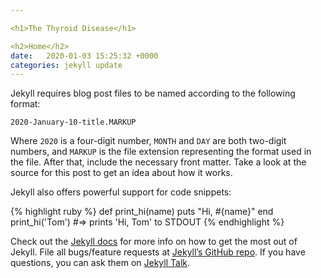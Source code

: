 ```yaml
---

<h1>The Thyroid Disease</h1>

<h2>Home</h2>
date:   2020-01-03 15:25:32 +0000
categories: jekyll update
---
```

<!--You’ll find this post in your `_posts` directory. Go ahead and edit it and re-build the site to see your changes. You can rebuild the site in many different ways, but the most common way is to run `jekyll serve`, which launches a web server and auto-regenerates your site when a file is updated. --> 

Jekyll requires blog post files to be named according to the following format:

`2020-January-10-title.MARKUP`

Where `2020` is a four-digit number, `MONTH` and `DAY` are both two-digit numbers, and `MARKUP` is the file extension representing the format used in the file. After that, include the necessary front matter. Take a look at the source for this post to get an idea about how it works.

Jekyll also offers powerful support for code snippets:
<style>
h1 {
    color:blue;
}

</style>
{% highlight ruby %}
def print_hi(name)
  puts "Hi, #{name}"
end
print_hi('Tom')
#=> prints 'Hi, Tom' to STDOUT
{% endhighlight %}

Check out the [Jekyll docs][jekyll-docs] for more info on how to get the most out of Jekyll. File all bugs/feature requests at [Jekyll’s GitHub repo][jekyll-gh]. If you have questions, you can ask them on [Jekyll Talk][jekyll-talk].

[jekyll-docs]: https://jekyllrb.com/docs/home
[jekyll-gh]:   https://github.com/jekyll/jekyll
[jekyll-talk]: https://talk.jekyllrb.com/
